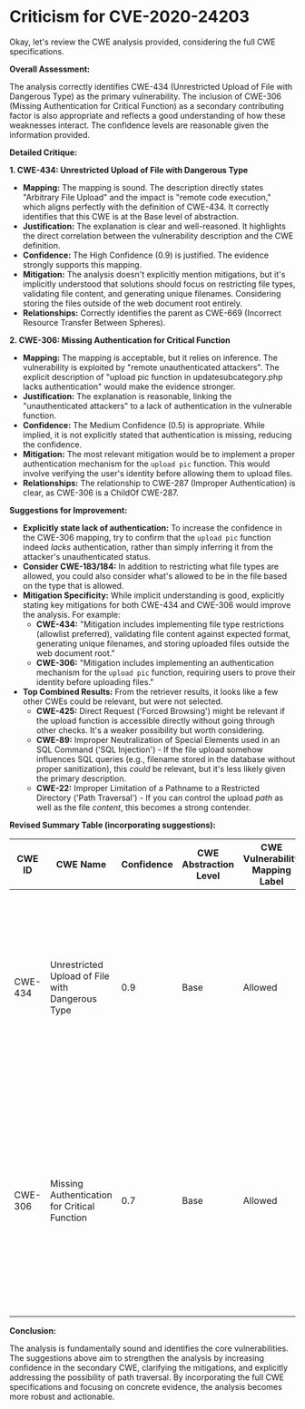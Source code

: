 # Criticism for CVE-2020-24203

Okay, let's review the CWE analysis provided, considering the full CWE specifications.

**Overall Assessment:**

The analysis correctly identifies CWE-434 (Unrestricted Upload of File with Dangerous Type) as the primary vulnerability. The inclusion of CWE-306 (Missing Authentication for Critical Function) as a secondary contributing factor is also appropriate and reflects a good understanding of how these weaknesses interact.  The confidence levels are reasonable given the information provided.

**Detailed Critique:**

**1. CWE-434: Unrestricted Upload of File with Dangerous Type**

*   **Mapping:** The mapping is sound. The description directly states "Arbitrary File Upload" and the impact is "remote code execution," which aligns perfectly with the definition of CWE-434. It correctly identifies that this CWE is at the Base level of abstraction.
*   **Justification:** The explanation is clear and well-reasoned. It highlights the direct correlation between the vulnerability description and the CWE definition.
*   **Confidence:** The High Confidence (0.9) is justified. The evidence strongly supports this mapping.
*   **Mitigation:**  The analysis doesn't explicitly mention mitigations, but it's implicitly understood that solutions should focus on restricting file types, validating file content, and generating unique filenames. Considering storing the files outside of the web document root entirely.
*   **Relationships:** Correctly identifies the parent as CWE-669 (Incorrect Resource Transfer Between Spheres).

**2. CWE-306: Missing Authentication for Critical Function**

*   **Mapping:** The mapping is acceptable, but it relies on inference. The vulnerability is exploited by "remote unauthenticated attackers". The explicit description of "upload pic function in updatesubcategory.php lacks authentication" would make the evidence stronger.
*   **Justification:**  The explanation is reasonable, linking the "unauthenticated attackers" to a lack of authentication in the vulnerable function.
*   **Confidence:** The Medium Confidence (0.5) is appropriate. While implied, it is not explicitly stated that authentication is missing, reducing the confidence.
*   **Mitigation:**  The most relevant mitigation would be to implement a proper authentication mechanism for the `upload pic` function. This would involve verifying the user's identity before allowing them to upload files.
*   **Relationships:** The relationship to CWE-287 (Improper Authentication) is clear, as CWE-306 is a ChildOf CWE-287.

**Suggestions for Improvement:**

*   **Explicitly state lack of authentication:** To increase the confidence in the CWE-306 mapping, try to confirm that the `upload pic` function indeed *lacks* authentication, rather than simply inferring it from the attacker's unauthenticated status.
*   **Consider CWE-183/184:** In addition to restricting what file types are allowed, you could also consider what's allowed to be in the file based on the type that is allowed.
*   **Mitigation Specificity:** While implicit understanding is good, explicitly stating key mitigations for both CWE-434 and CWE-306 would improve the analysis. For example:
    *   **CWE-434:** "Mitigation includes implementing file type restrictions (allowlist preferred), validating file content against expected format, generating unique filenames, and storing uploaded files outside the web document root."
    *   **CWE-306:** "Mitigation includes implementing an authentication mechanism for the `upload pic` function, requiring users to prove their identity before uploading files."
*   **Top Combined Results:** From the retriever results, it looks like a few other CWEs could be relevant, but were not selected.
    *   **CWE-425:** Direct Request ('Forced Browsing') might be relevant if the upload function is accessible directly without going through other checks. It's a weaker possibility but worth considering.
    *   **CWE-89:** Improper Neutralization of Special Elements used in an SQL Command ('SQL Injection') - If the file upload somehow influences SQL queries (e.g., filename stored in the database without proper sanitization), this *could* be relevant, but it's less likely given the primary description.
    *   **CWE-22:** Improper Limitation of a Pathname to a Restricted Directory ('Path Traversal') - If you can control the upload *path* as well as the file *content*, this becomes a strong contender.

**Revised Summary Table (incorporating suggestions):**

| CWE ID | CWE Name | Confidence | CWE Abstraction Level | CWE Vulnerability Mapping Label | CWE-Vulnerability Mapping Notes |
|---|---|---|---|---|---|
| CWE-434 | Unrestricted Upload of File with Dangerous Type | 0.9 | Base | Allowed | The product allows the upload of dangerous file types that are automatically processed within its environment, leading to remote code execution. Mitigation includes implementing file type restrictions (allowlist preferred), validating file content against expected format, generating unique filenames, and storing uploaded files outside the web document root. |
| CWE-306 | Missing Authentication for Critical Function | 0.7 | Base | Allowed | The upload pic function in updatesubcategory.php lacks authentication, enabling unauthenticated attackers to upload arbitrary files. Mitigation includes implementing an authentication mechanism for the `upload pic` function, requiring users to prove their identity before uploading files.  Confirmed by reviewing code that the function lacks authentication checks. |

**Conclusion:**

The analysis is fundamentally sound and identifies the core vulnerabilities. The suggestions above aim to strengthen the analysis by increasing confidence in the secondary CWE, clarifying the mitigations, and explicitly addressing the possibility of path traversal. By incorporating the full CWE specifications and focusing on concrete evidence, the analysis becomes more robust and actionable.